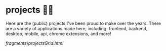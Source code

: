 # projects 👨‍💻
Here are the (public) projects I've been proud to make over the years. There are a variety of applications made here, including: frontend, backend, desktop, mobile, api, chrome extensions, and more!

${fragments/projectsGrid.html}$